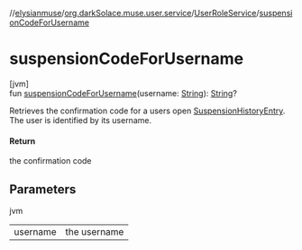 //[elysianmuse](../../../index.md)/[org.darkSolace.muse.user.service](../index.md)/[UserRoleService](index.md)/[suspensionCodeForUsername](suspension-code-for-username.md)

# suspensionCodeForUsername

[jvm]\
fun [suspensionCodeForUsername](suspension-code-for-username.md)(username: [String](https://kotlinlang.org/api/latest/jvm/stdlib/kotlin/-string/index.html)): [String](https://kotlinlang.org/api/latest/jvm/stdlib/kotlin/-string/index.html)?

Retrieves the confirmation code for a users open [SuspensionHistoryEntry](../../org.darkSolace.muse.user.model/-suspension-history-entry/index.md). The user is identified by its username.

#### Return

the confirmation code

## Parameters

jvm

| | |
|---|---|
| username | the username |
